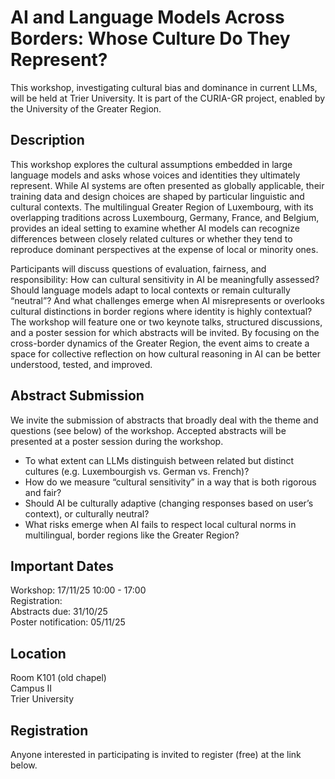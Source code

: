 # AI and Language Models Across Borders: Whose Culture Do They Represent?
This workshop, investigating cultural bias and dominance in current LLMs, will be held at Trier University. It is part of the CURIA-GR project, enabled by the University of the Greater Region.

## Description
This workshop explores the cultural assumptions embedded in large language models and asks whose voices and identities they ultimately represent. While AI systems are often presented as globally applicable, their training data and design choices are shaped by particular linguistic and cultural contexts. The multilingual Greater Region of Luxembourg, with its overlapping traditions across Luxembourg, Germany, France, and Belgium, provides an ideal setting to examine whether AI models can recognize differences between closely related cultures or whether they tend to reproduce dominant perspectives at the expense of local or minority ones.

Participants will discuss questions of evaluation, fairness, and responsibility: How can cultural sensitivity in AI be meaningfully assessed? Should language models adapt to local contexts or remain culturally “neutral”? And what challenges emerge when AI misrepresents or overlooks cultural distinctions in border regions where identity is highly contextual? The workshop will feature one or two keynote talks, structured discussions, and a poster session for which abstracts will be invited. By focusing on the cross-border dynamics of the Greater Region, the event aims to create a space for collective reflection on how cultural reasoning in AI can be better understood, tested, and improved.

## Abstract Submission
We invite the submission of abstracts that broadly deal with the theme and questions (see below) of the workshop. Accepted abstracts will be presented at a poster session during the workshop. <br>

- To what extent can LLMs distinguish between related but distinct cultures (e.g. Luxembourgish vs. German vs. French)?
- How do we measure “cultural sensitivity” in a way that is both rigorous and fair?
- Should AI be culturally adaptive (changing responses based on user’s context), or culturally neutral?
- What risks emerge when AI fails to respect local cultural norms in multilingual, border regions like the Greater Region?


## Important Dates
Workshop: 17/11/25 10:00 - 17:00 <br>
Registration: <br>
Abstracts due: 31/10/25 <br>
Poster notification: 05/11/25 <br>

## Location

Room K101 (old chapel) <br>
Campus II <br>
Trier University

## Registration
Anyone interested in participating is invited to register (free) at the link below.
